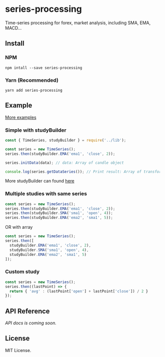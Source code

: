 # series-processing
Time-series processing for forex, market analysis, including SMA, EMA, MACD...

## Install

### NPM

`npm intall --save series-processing`

### Yarn (Recommended)

`yarn add series-processing`

## Example

[More examples](https://github.com/kimkha/series-processing/tree/master/example)

### Simple with studyBuilder

```javascript
const { TimeSeries, studyBuilder } = require('../lib');

const series = new TimeSeries();
series.then(studyBuilder.EMA('ema1', 'close', 2));

series.initData(data); // data: Array of candle object

console.log(series.getDataSeries()); // Print result: Array of transformed candle object
```

More studyBuilder can found [here](https://github.com/kimkha/series-processing/tree/master/src/study-builder)

### Multiple studies with same series

```javascript
const series = new TimeSeries();
series.then(studyBuilder.EMA('ema1', 'close', 2));
series.then(studyBuilder.SMA('sma1', 'open', 4));
series.then(studyBuilder.EMA('ema2', 'sma1', 5));
```

OR with array

```javascript
const series = new TimeSeries();
series.then([
  studyBuilder.EMA('ema1', 'close', 2),
  studyBuilder.SMA('sma1', 'open', 4),
  studyBuilder.EMA('ema2', 'sma1', 5)
]);
```

### Custom study

```javascript
const series = new TimeSeries();
series.then((lastPoint) => {
  return { 'avg' : (lastPoint['open'] + lastPoint['close']) / 2 }
});
```

## API Reference

_API docs is coming soon._

## License

MIT License.
